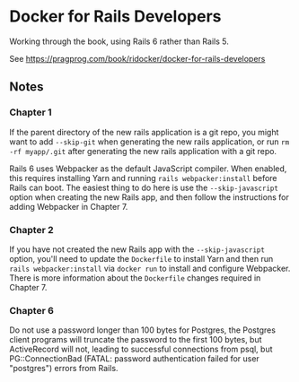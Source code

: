# Docker for Rails Developers

Working through the book, using Rails 6 rather than Rails 5.

See https://pragprog.com/book/ridocker/docker-for-rails-developers

## Notes

### Chapter 1

If the parent directory of the new rails application is a git repo, you might
want to add `--skip-git` when generating the new rails application, or run `rm
-rf myapp/.git` after generating the new rails application with a git repo.

Rails 6 uses Webpacker as the default JavaScript compiler. When enabled, this
requires installing Yarn and running `rails webpacker:install` before Rails can
boot. The easiest thing to do here is use the `--skip-javascript` option when
creating the new Rails app, and then follow the instructions for adding
Webpacker in Chapter 7.

### Chapter 2

If you have not created the new Rails app with the `--skip-javascript` option,
you'll need to update the `Dockerfile` to install Yarn and then run `rails
webpacker:install` via `docker run` to install and configure Webpacker. There
is more information about the `Dockerfile` changes required in Chapter 7.

### Chapter 6

Do not use a password longer than 100 bytes for Postgres, the Postgres client
programs will truncate the password to the first 100 bytes, but ActiveRecord
will not, leading to successful connections from psql, but PG::ConnectionBad
(FATAL: password authentication failed for user "postgres") errors from Rails.
